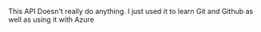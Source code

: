 This API Doesn't really do anything. I just used it to learn Git and Github as well as using it with Azure
